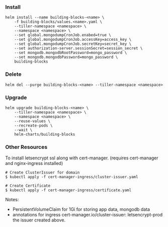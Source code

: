 ### Install

```
helm install --name building-blocks-<name> \
    -f building-blocks/values.<name>.yaml \
    --tiller-namespace <namespace> \
    --namespace <namespace> \
    --set global.mongodumpCronJob.enabed=true \
    --set global.mongodumpCronJob.accessKey=access_key \
    --set global.mongodumpCronJob.secretKey=secret_key \
    --set authorization-server.sessionSecret=session_secret \
    --set mongodb.mongodbRootPassword=mongo_password \
    --set mongodb.mongodbPassword=mongo_password \
    building-blocks
```

### Delete

```
helm del --purge building-blocks-<name> --tiller-namespace <namespace>
```

### Upgrade

```
helm upgrade building-blocks-<name> \
    --tiller-namespace <namespace> \
    --namespace <namespace> \
    --reuse-values \
    --recreate-pods \
    --wait \
    helm-charts/building-blocks
```

### Other Resources

To install letsencrypt ssl along with cert-manager. (requires cert-manager and nginx-ingress installed)

```
# Create ClusterIssuer for domain
$ kubectl apply -f cert-manager-ingress/cluster-issuer.yaml

# Create Certificate
$ kubectl apply -f cert-manager-ingress/certificate.yaml
```

Notes:

- PersistentVolumeClaim for 1Gi for storing app data, mongodb data
- annotations for ingress cert-manager.io/cluster-issuer: letsencrypt-prod the issuer created above.
